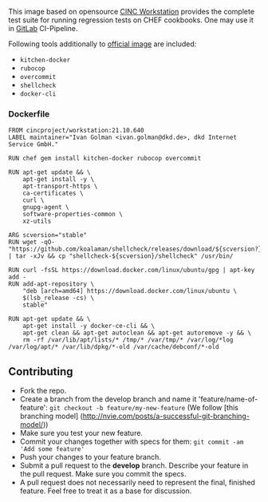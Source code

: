 This image based on opensource [CINC Workstation](https://cinc.sh/start/workstation/) provides the complete test suite for running regression tests on CHEF cookbooks. One may use it in [GitLab](https://docs.gitlab.com/ee/ci/pipelines/) CI-Pipeline. 

Following tools additionally to [official image](https://hub.docker.com/r/cincproject/workstation) are included:
* `kitchen-docker` 
* `rubocop` 
* `overcommit`
* `shellcheck`
* `docker-cli`

### Dockerfile
```
FROM cincproject/workstation:21.10.640
LABEL maintainer="Ivan Golman <ivan.golman@dkd.de>, dkd Internet Service GmbH."

RUN chef gem install kitchen-docker rubocop overcommit 

RUN apt-get update && \
    apt-get install -y \
    apt-transport-https \
    ca-certificates \
    curl \
    gnupg-agent \
    software-properties-common \
    xz-utils

ARG scversion="stable"
RUN wget -qO- "https://github.com/koalaman/shellcheck/releases/download/${scversion?}/shellcheck-${scversion?}.linux.x86_64.tar.xz" | tar -xJv && cp "shellcheck-${scversion}/shellcheck" /usr/bin/
 
RUN curl -fsSL https://download.docker.com/linux/ubuntu/gpg | apt-key add -
RUN add-apt-repository \
    "deb [arch=amd64] https://download.docker.com/linux/ubuntu \
    $(lsb_release -cs) \
    stable"

RUN apt-get update && \
    apt-get install -y docker-ce-cli && \
    apt-get clean && apt-get autoclean && apt-get autoremove -y && \
    rm -rf /var/lib/apt/lists/* /tmp/* /var/tmp/* /var/log/*log /var/log/apt/* /var/lib/dpkg/*-old /var/cache/debconf/*-old
```

## Contributing

* Fork the repo.
* Create a branch from the develop branch and name it 'feature/name-of-feature': `git checkout -b feature/my-new-feature` (We follow [this branching model] (http://nvie.com/posts/a-successful-git-branching-model/))
* Make sure you test your new feature.
* Commit your changes together with specs for them: `git commit -am 'Add some feature'`
* Push your changes to your feature branch.
* Submit a pull request to the **develop** branch. Describe your feature in the pull request. Make sure you commit the specs.
* A pull request does not necessarily need to represent the final, finished feature. Feel free to treat it as a base for discussion.
